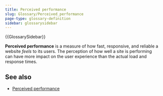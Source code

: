 ```yaml
---
title: Perceived performance
slug: Glossary/Perceived_performance
page-type: glossary-definition
sidebar: glossarysidebar
---
```


{{GlossarySidebar}}

**Perceived performance** is a measure of how fast, responsive, and reliable a website _feels_ to its users. The perception of how well a site is performing can have more impact on the user experience than the actual load and response times.

## See also

- [Perceived performance](/en-US/docs/Learn/Performance/Perceived_performance)
